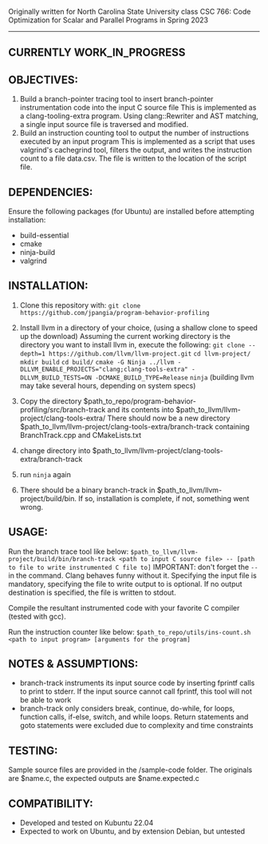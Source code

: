 Originally written for North Carolina State University class CSC 766: Code Optimization for Scalar and Parallel Programs in Spring 2023

--------------------------
CURRENTLY WORK_IN_PROGRESS
--------------------------

OBJECTIVES:
-----------
1. Build a branch-pointer tracing tool to insert branch-pointer instrumentation code into the input C source file
    This is implemented as a clang-tooling-extra program. Using clang::Rewriter and AST matching, a single input source file is traversed 
    and modified. 
2. Build an instruction counting tool to output the number of instructions executed by an input program
    This is implemented as a script that uses valgrind's cachegrind tool, filters the output, and writes the instruction count to a file
    data.csv. The file is written to the location of the script file.

DEPENDENCIES:
-------------
Ensure the following packages (for Ubuntu) are installed before attempting installation:
* build-essential
* cmake
* ninja-build
* valgrind

INSTALLATION:
-------------
1. Clone this repository with: 
`git clone https://github.com/jpangia/program-behavior-profiling`

2. Install llvm in a directory of your choice, (using a shallow clone to speed up the download)
Assuming the current working directory is the directory you want to install llvm in, execute the following:
`git clone --depth=1 https://github.com/llvm/llvm-project.git`
`cd llvm-project/`
`mkdir build`
`cd build/`
`cmake -G Ninja ../llvm -DLLVM_ENABLE_PROJECTS="clang;clang-tools-extra" -DLLVM_BUILD_TESTS=ON -DCMAKE_BUILD_TYPE=Release`
`ninja`
(building llvm may take several hours, depending on system specs)

3. Copy the directory $path_to_repo/program-behavior-profiling/src/branch-track and its contents into $path_to_llvm/llvm-project/clang-tools-extra/
    There should now be a new directory $path_to_llvm/llvm-project/clang-tools-extra/branch-track containing BranchTrack.cpp and CMakeLists.txt

4. change directory into $path_to_llvm/llvm-project/clang-tools-extra/branch-track

5. run `ninja` again

6. There should be a binary branch-track in $path_to_llvm/llvm-project/build/bin. If so, installation is complete, if not, something went wrong.

USAGE:
------
Run the branch trace tool like below:
`$path_to_llvm/llvm-project/build/bin/branch-track <path to input C source file> -- [path to file to write instrumented C file to]`
IMPORTANT: don't forget the `--` in the command. Clang behaves funny without it.
Specifying the input file is mandatory, specifying the file to write output to is optional.
If no output destination is specified, the file is written to stdout.

Compile the resultant instrumented code with your favorite C compiler (tested with gcc).

Run the instruction counter like below:
`$path_to_repo/utils/ins-count.sh <path to input program> [arguments for the program]`

NOTES & ASSUMPTIONS:
--------------------
- branch-track instruments its input source code by inserting fprintf calls to print to stderr. If the input source cannot call fprintf, this tool will not be able to work
- branch-track only considers break, continue, do-while, for loops, function calls, if-else, switch, and while loops. Return statements and goto statements were excluded due to complexity and time constraints

TESTING:
--------
Sample source files are provided in the /sample-code folder.
The originals are $name.c, the expected outputs are $name.expected.c

COMPATIBILITY:
--------------
- Developed and tested on Kubuntu 22.04 
- Expected to work on Ubuntu, and by extension Debian, but untested